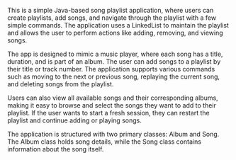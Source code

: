 This is a simple Java-based song playlist application, where users can create playlists, add songs, and navigate through the playlist with a few simple commands. The application uses a LinkedList to maintain the playlist and allows the user to perform actions like adding, removing, and viewing songs.

The app is designed to mimic a music player, where each song has a title, duration, and is part of an album. The user can add songs to a playlist by their title or track number. The application supports various commands such as moving to the next or previous song, replaying the current song, and deleting songs from the playlist.

Users can also view all available songs and their corresponding albums, making it easy to browse and select the songs they want to add to their playlist. If the user wants to start a fresh session, they can restart the playlist and continue adding or playing songs.

The application is structured with two primary classes: Album and Song. The Album class holds song details, while the Song class contains information about the song itself.
